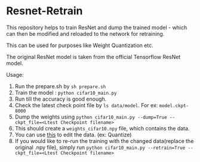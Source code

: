 # Resnet-Retrain
This repository helps to train ResNet and dump the trained model - which can then be modified and reloaded to the network for retraining.

This can be used for purposes like Weight Quantization etc.


The original ResNet model is taken from the official Tensorflow ResNet model. 

Usage:

1. Run the prepare.sh by `sh prepare.sh`
2. Train the model : `python cifar10_main.py`
3. Run till the accuracy is good enough.
4. Check the latest check point file by `ls data/model`. For ex: `model.ckpt-8000`
4. Dump the weights using `python cifar10_main.py --dump=True --ckpt_file=<Ltest Checkpoint filename>`
5. This should create a `weights_cifar10.npy` file, which contains the data.
6. You can use [this](https://github.com/karthik-hegde/weight_sharing) to edit the data. (ex: Quantize)
7. If you would like to re-run the training with the changed data(replace the original .npy file), 
   simply run `python cifar10_main.py --retrain=True --ckpt_file=<Ltest Checkpoint filename>`
